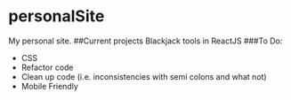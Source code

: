 # personalSite
My personal site.
##Current projects
Blackjack tools in ReactJS
###To Do:
- CSS
- Refactor code
- Clean up code (i.e. inconsistencies with semi colons and what not)
- Mobile Friendly

